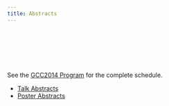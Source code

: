 ```yaml
---
title: Abstracts
---
```

<slot name="Events/GCC2014/Header" />

<br /><br />



<slot name="Events/GCC2014/LinkBox" />


<br /><br />

See the [GCC2014 Program](/src/events/gcc2014/program/index.md) for the complete schedule.

* [Talk Abstracts](/src/events/gcc2014/abstracts/talks/index.md)
* [Poster Abstracts](/src/events/gcc2014/abstracts/posters/index.md)

